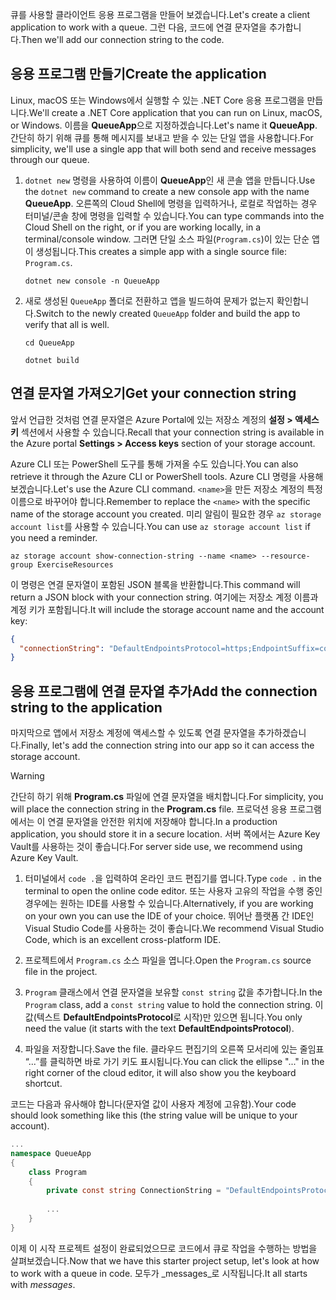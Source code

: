 <span data-ttu-id="a0bb6-101">큐를 사용할 클라이언트 응용 프로그램을 만들어 보겠습니다.</span><span class="sxs-lookup"><span data-stu-id="a0bb6-101">Let's create a client application to work with a queue.</span></span> <span data-ttu-id="a0bb6-102">그런 다음, 코드에 연결 문자열을 추가합니다.</span><span class="sxs-lookup"><span data-stu-id="a0bb6-102">Then we'll add our connection string to the code.</span></span>

## <a name="create-the-application"></a><span data-ttu-id="a0bb6-103">응용 프로그램 만들기</span><span class="sxs-lookup"><span data-stu-id="a0bb6-103">Create the application</span></span>

<span data-ttu-id="a0bb6-104">Linux, macOS 또는 Windows에서 실행할 수 있는 .NET Core 응용 프로그램을 만듭니다.</span><span class="sxs-lookup"><span data-stu-id="a0bb6-104">We'll create a .NET Core application that you can run on Linux, macOS, or Windows.</span></span> <span data-ttu-id="a0bb6-105">이름을 **QueueApp**으로 지정하겠습니다.</span><span class="sxs-lookup"><span data-stu-id="a0bb6-105">Let's name it **QueueApp**.</span></span> <span data-ttu-id="a0bb6-106">간단히 하기 위해 큐를 통해 메시지를 보내고 받을 수 있는 단일 앱을 사용합니다.</span><span class="sxs-lookup"><span data-stu-id="a0bb6-106">For simplicity, we'll use a single app that will both send and receive messages through our queue.</span></span>

1. <span data-ttu-id="a0bb6-107">`dotnet new` 명령을 사용하여 이름이 **QueueApp**인 새 콘솔 앱을 만듭니다.</span><span class="sxs-lookup"><span data-stu-id="a0bb6-107">Use the `dotnet new` command to create a new console app with the name **QueueApp**.</span></span> <span data-ttu-id="a0bb6-108">오른쪽의 Cloud Shell에 명령을 입력하거나, 로컬로 작업하는 경우 터미널/콘솔 창에 명령을 입력할 수 있습니다.</span><span class="sxs-lookup"><span data-stu-id="a0bb6-108">You can type commands into the Cloud Shell on the right, or if you are working locally, in a terminal/console window.</span></span> <span data-ttu-id="a0bb6-109">그러면 단일 소스 파일(`Program.cs`)이 있는 단순 앱이 생성됩니다.</span><span class="sxs-lookup"><span data-stu-id="a0bb6-109">This creates a simple app with a single source file: `Program.cs`.</span></span>

    ```azurecli
    dotnet new console -n QueueApp
    ```

1. <span data-ttu-id="a0bb6-110">새로 생성된 `QueueApp` 폴더로 전환하고 앱을 빌드하여 문제가 없는지 확인합니다.</span><span class="sxs-lookup"><span data-stu-id="a0bb6-110">Switch to the newly created `QueueApp` folder and build the app to verify that all is well.</span></span>

    ```azurecli
    cd QueueApp
    ```

    ```azurecli
    dotnet build
    ```

## <a name="get-your-connection-string"></a><span data-ttu-id="a0bb6-111">연결 문자열 가져오기</span><span class="sxs-lookup"><span data-stu-id="a0bb6-111">Get your connection string</span></span>

<span data-ttu-id="a0bb6-112">앞서 언급한 것처럼 연결 문자열은 Azure Portal에 있는 저장소 계정의 **설정 > 액세스 키** 섹션에서 사용할 수 있습니다.</span><span class="sxs-lookup"><span data-stu-id="a0bb6-112">Recall that your connection string is available in the Azure portal **Settings > Access keys** section of your storage account.</span></span>

<span data-ttu-id="a0bb6-113">Azure CLI 또는 PowerShell 도구를 통해 가져올 수도 있습니다.</span><span class="sxs-lookup"><span data-stu-id="a0bb6-113">You can also retrieve it through the Azure CLI or PowerShell tools.</span></span> <span data-ttu-id="a0bb6-114">Azure CLI 명령을 사용해 보겠습니다.</span><span class="sxs-lookup"><span data-stu-id="a0bb6-114">Let's use the Azure CLI command.</span></span> <span data-ttu-id="a0bb6-115">`<name>`을 만든 저장소 계정의 특정 이름으로 바꾸어야 합니다.</span><span class="sxs-lookup"><span data-stu-id="a0bb6-115">Remember to replace the `<name>` with the specific name of the storage account you created.</span></span> <span data-ttu-id="a0bb6-116">미리 알림이 필요한 경우 `az storage account list`를 사용할 수 있습니다.</span><span class="sxs-lookup"><span data-stu-id="a0bb6-116">You can use `az storage account list` if you need a reminder.</span></span>

```azurecli
az storage account show-connection-string --name <name> --resource-group ExerciseResources
```

<span data-ttu-id="a0bb6-117">이 명령은 연결 문자열이 포함된 JSON 블록을 반환합니다.</span><span class="sxs-lookup"><span data-stu-id="a0bb6-117">This command will return a JSON block with your connection string.</span></span> <span data-ttu-id="a0bb6-118">여기에는 저장소 계정 이름과 계정 키가 포함됩니다.</span><span class="sxs-lookup"><span data-stu-id="a0bb6-118">It will include the storage account name and the account key:</span></span>

```json
{
  "connectionString": "DefaultEndpointsProtocol=https;EndpointSuffix=core.windows.net;AccountName=<name>;AccountKey=vyw6aKz2PtSAgQ4ljJQgJFgxbCETdXt39ZyYQ5fLqoBJj/gT+43TbrhoVco7Rqj/AAJVlvFORRfnYqGHiX9QcQ=="
}
```

## <a name="add-the-connection-string-to-the-application"></a><span data-ttu-id="a0bb6-119">응용 프로그램에 연결 문자열 추가</span><span class="sxs-lookup"><span data-stu-id="a0bb6-119">Add the connection string to the application</span></span>

<span data-ttu-id="a0bb6-120">마지막으로 앱에서 저장소 계정에 액세스할 수 있도록 연결 문자열을 추가하겠습니다.</span><span class="sxs-lookup"><span data-stu-id="a0bb6-120">Finally, let's add the connection string into our app so it can access the storage account.</span></span>

> [!WARNING]
> <span data-ttu-id="a0bb6-121">간단히 하기 위해 **Program.cs** 파일에 연결 문자열을 배치합니다.</span><span class="sxs-lookup"><span data-stu-id="a0bb6-121">For simplicity, you will place the connection string in the **Program.cs** file.</span></span> <span data-ttu-id="a0bb6-122">프로덕션 응용 프로그램에서는 이 연결 문자열을 안전한 위치에 저장해야 합니다.</span><span class="sxs-lookup"><span data-stu-id="a0bb6-122">In a production application, you should store it in a secure location.</span></span> <span data-ttu-id="a0bb6-123">서버 쪽에서는 Azure Key Vault를 사용하는 것이 좋습니다.</span><span class="sxs-lookup"><span data-stu-id="a0bb6-123">For server side use, we recommend using Azure Key Vault.</span></span>

1. <span data-ttu-id="a0bb6-124">터미널에서 `code .`을 입력하여 온라인 코드 편집기를 엽니다.</span><span class="sxs-lookup"><span data-stu-id="a0bb6-124">Type `code .` in the terminal to open the online code editor.</span></span> <span data-ttu-id="a0bb6-125">또는 사용자 고유의 작업을 수행 중인 경우에는 원하는 IDE를 사용할 수 있습니다.</span><span class="sxs-lookup"><span data-stu-id="a0bb6-125">Alternatively, if you are working on your own you can use the IDE of your choice.</span></span> <span data-ttu-id="a0bb6-126">뛰어난 플랫폼 간 IDE인 Visual Studio Code를 사용하는 것이 좋습니다.</span><span class="sxs-lookup"><span data-stu-id="a0bb6-126">We recommend Visual Studio Code, which is an excellent cross-platform IDE.</span></span>

1. <span data-ttu-id="a0bb6-127">프로젝트에서 `Program.cs` 소스 파일을 엽니다.</span><span class="sxs-lookup"><span data-stu-id="a0bb6-127">Open the `Program.cs` source file in the project.</span></span>

1. <span data-ttu-id="a0bb6-128">`Program` 클래스에서 연결 문자열을 보유할 `const string` 값을 추가합니다.</span><span class="sxs-lookup"><span data-stu-id="a0bb6-128">In the `Program` class, add a `const string` value to hold the connection string.</span></span> <span data-ttu-id="a0bb6-129">이 값(텍스트 **DefaultEndpointsProtocol**로 시작)만 있으면 됩니다.</span><span class="sxs-lookup"><span data-stu-id="a0bb6-129">You only need the value (it starts with the text **DefaultEndpointsProtocol**).</span></span>

1. <span data-ttu-id="a0bb6-130">파일을 저장합니다.</span><span class="sxs-lookup"><span data-stu-id="a0bb6-130">Save the file.</span></span> <span data-ttu-id="a0bb6-131">클라우드 편집기의 오른쪽 모서리에 있는 줄임표 “...”를 클릭하면 바로 가기 키도 표시됩니다.</span><span class="sxs-lookup"><span data-stu-id="a0bb6-131">You can click the ellipse "..." in the right corner of the cloud editor, it will also show you the keyboard shortcut.</span></span>

<span data-ttu-id="a0bb6-132">코드는 다음과 유사해야 합니다(문자열 값이 사용자 계정에 고유함).</span><span class="sxs-lookup"><span data-stu-id="a0bb6-132">Your code should look something like this (the string value will be unique to your account).</span></span>

```csharp
...
namespace QueueApp
{
    class Program
    {
        private const string ConnectionString = "DefaultEndpointsProtocol=https; ...";
        
        ...
    }
}
```

<span data-ttu-id="a0bb6-133">이제 이 시작 프로젝트 설정이 완료되었으므로 코드에서 큐로 작업을 수행하는 방법을 살펴보겠습니다.</span><span class="sxs-lookup"><span data-stu-id="a0bb6-133">Now that we have this starter project setup, let's look at how to work with a queue in code.</span></span> <span data-ttu-id="a0bb6-134">모두가 _messages_로 시작됩니다.</span><span class="sxs-lookup"><span data-stu-id="a0bb6-134">It all starts with _messages_.</span></span>